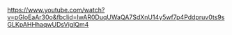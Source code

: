 https://www.youtube.com/watch?v=pGloEaAr30o&fbclid=IwAR0DuqUWaQA7SdXnU14y5wf7p4Pddpruv0ts9sGLKpAHHhaqwUDsViglQm4
